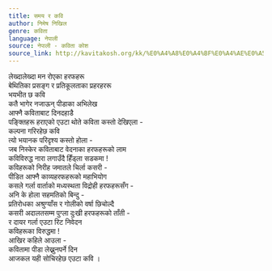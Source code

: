 ```yaml
---
title: समय र कवि
author: निमेष निखिल
genre: कविता
language: नेपाली
source: नेपाली - कविता कोश
source_link: http://kavitakosh.org/kk/%E0%A4%A8%E0%A4%BF%E0%A4%AE%E0%A5%87%E0%A4%B7_%E0%A4%A8%E0%A4%BF%E0%A4%96%E0%A4%BF%E0%A4%B2
---
```


लेख्दालेख्दा मन रोएका हरफहरू  
बेथितिका प्रसङ्ग र प्रतिकूलताका प्रहरहररू  
भयभीत छ कवि  
कतै भागेर नजाऊन् पीडाका अभिलेख  
आफ्नै कविताबाट दिनदहाडै  
पङ्क्तिहरू हराएको एउटा थोते कविता कस्तो देखिएला -  
कल्पना गरिरहेछ कवि  
त्यो भयानक परिदृश्य कस्तो होला -  
जब निस्केर कविताबाट वेदनाका हरफहरूको लाम  
कविविरुद्ध नारा लगाउँदै हिँड्ला सडकमा !  
कविहरूको निरीह जमातले चिर्ला कसरी -  
पीडित आफ्नै काव्यहरफहरूको महाभियोग  
कसले गर्ला वार्ताको मध्यस्थता विद्रोही हरफहरूसँग -  
अनि के होला सहमतिको बिन्दु -  
प्रतिरोधका अश्रुग्याँस र गोलीको वर्षा छिचोल्दै  
कसरी अदालतसम्म पुग्ला दुःखी हरफहरूको ताँती -  
र दायर गर्ला एउटा रिट निवेदन  
कविहरूका विरुद्धमा !  
आखिर कहिले आउला -  
कवितामा पीडा लेख्नुनपर्ने दिन  
आजकल यही सोचिरहेछ एउटा कवि ।
